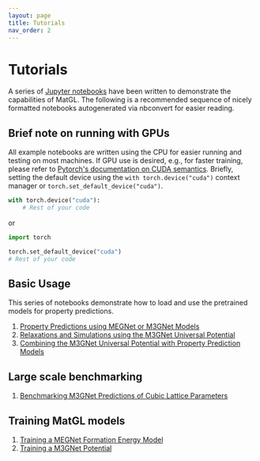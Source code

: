 ```yaml
---
layout: page
title: Tutorials
nav_order: 2
---
```


# Tutorials

A series of [Jupyter notebooks][jupyternb] have been written to demonstrate the capabilities of MatGL. The following 
is a recommended sequence of nicely formatted notebooks autogenerated via nbconvert for easier reading.

## Brief note on running with GPUs

All example notebooks are written using the CPU for easier running and testing on most machines. If GPU use is desired, 
e.g., for faster training, please refer to [Pytorch's documentation on CUDA semantics][torchcudadocs]. Briefly, setting 
the default device using the `with torch.device("cuda")` context manager or `torch.set_default_device("cuda")`.

```python
with torch.device("cuda"):
    # Rest of your code
```

or

```python
import torch

torch.set_default_device("cuda")
# Rest of your code
```

## Basic Usage

This series of notebooks demonstrate how to load and use the pretrained models for property predictions.
 
1. [Property Predictions using MEGNet or M3GNet Models](tutorials%2FProperty%20Predictions%20using%20MEGNet%20or%20M3GNet%20Models.html)
2. [Relaxations and Simulations using the M3GNet Universal Potential](tutorials%2FRelaxations%20and%20Simulations%20using%20the%20M3GNet%20Universal%20Potential.html)
3. [Combining the M3GNet Universal Potential with Property Prediction Models](tutorials%2FCombining%20the%20M3GNet%20Universal%20Potential%20with%20Property%20Prediction%20Models.html)

## Large scale benchmarking

1. [Benchmarking M3GNet Predictions of Cubic Lattice Parameters](tutorials%2FBenchmarking%20M3GNet%20Predictions%20of%20Cubic%20Lattice%20Parameters.html)

## Training MatGL models

1. [Training a MEGNet Formation Energy Model](tutorials%2FTraining%20a%20MEGNet%20Formation%20Energy%20Model%20with%20PyTorch%20Lightning.html)
2. [Training a M3GNet Potential](tutorials%2FTraining%20a%20M3GNet%20Potential%20with%20PyTorch%20Lightning.html)

[jupyternb]: https://github.com/materialsvirtuallab/matgl/tree/main/examples "Jupyter notebooks"
[torchcudadocs]: https://pytorch.org/docs/stable/notes/cuda.html "Pytorch CUDA semantics"